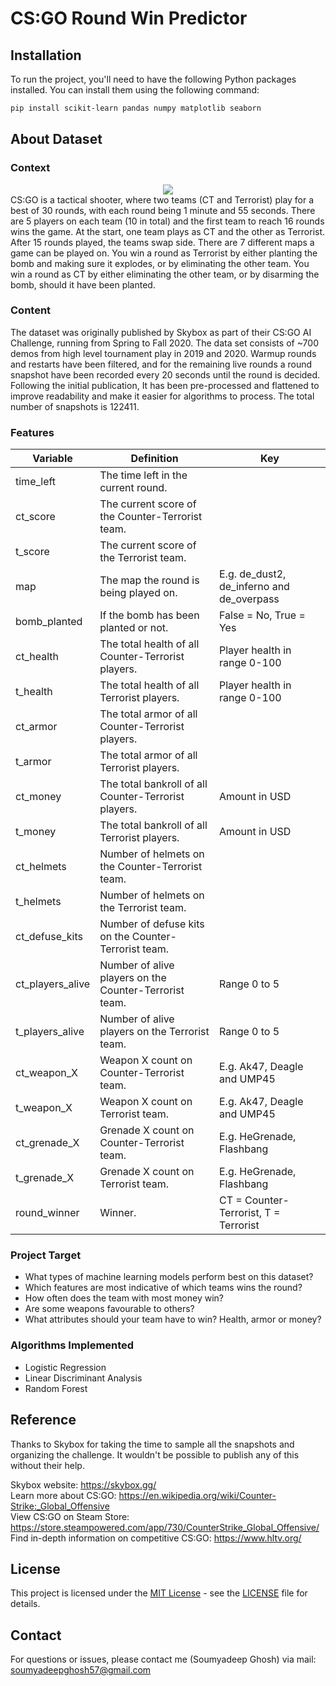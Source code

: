 # CS:GO Round Win Predictor

## Installation

To run the project, you'll need to have the following Python packages installed. You can install them using the following command:

```bash
pip install scikit-learn pandas numpy matplotlib seaborn
```

## About Dataset

### Context
<center><img src="https://media.steampowered.com/apps/csgo/blog/images/fb_image.png?v=6"></center>
CS:GO is a tactical shooter, where two teams (CT and Terrorist) play for a best of 30 rounds, with each round being 1 minute and 55 seconds. There are 5 players on each team (10 in total) and the first team to reach 16 rounds wins the game. At the start, one team plays as CT and the other as Terrorist. After 15 rounds played, the teams swap side. There are 7 different maps a game can be played on. You win a round as Terrorist by either planting the bomb and making sure it explodes, or by eliminating the other team. You win a round as CT by either eliminating the other team, or by disarming the bomb, should it have been planted.

### Content
The dataset was originally published by Skybox as part of their CS:GO AI Challenge, running from Spring to Fall 2020. The data set consists of ~700 demos from high level tournament play in 2019 and 2020. Warmup rounds and restarts have been filtered, and for the remaining live rounds a round snapshot have been recorded every 20 seconds until the round is decided. Following the initial publication, It has been pre-processed and flattened to improve readability and make it easier for algorithms to process. The total number of snapshots is 122411.

### Features

| Variable          | Definition                                              | Key                                                 |
|-------------------|---------------------------------------------------------|-----------------------------------------------------|
| time_left         | The time left in the current round.                     |                                                     |
| ct_score          | The current score of the Counter-Terrorist team.        |                                                     |
| t_score           | The current score of the Terrorist team.                |                                                     |
| map               | The map the round is being played on.                   | E.g. de_dust2, de_inferno and de_overpass           |
| bomb_planted      | If the bomb has been planted or not.                    | False = No, True = Yes                              |
| ct_health         | The total health of all Counter-Terrorist players.      | Player health in range 0-100                        |
| t_health          | The total health of all Terrorist players.              | Player health in range 0-100                        |
| ct_armor          | The total armor of all Counter-Terrorist players.       |                                                     |
| t_armor           | The total armor of all Terrorist players.               |                                                     |
| ct_money          | The total bankroll of all Counter-Terrorist players.    | Amount in USD                                       |
| t_money           | The total bankroll of all Terrorist players.            | Amount in USD                                       |
| ct_helmets        | Number of helmets on the Counter-Terrorist team.        |                                                     |
| t_helmets         | Number of helmets on the Terrorist team.                |                                                     |
| ct_defuse_kits    | Number of defuse kits on the Counter-Terrorist team.    |                                                     |
| ct_players_alive  | Number of alive players on the Counter-Terrorist team.  | Range 0 to 5                                        |
| t_players_alive   | Number of alive players on the Terrorist team.          | Range 0 to 5                                        |
| ct_weapon_X       | Weapon X count on Counter-Terrorist team.               | E.g. Ak47, Deagle and UMP45                         |
| t_weapon_X        | Weapon X count on Terrorist team.                       | E.g. Ak47, Deagle and UMP45                         |
| ct_grenade_X      | Grenade X count on Counter-Terrorist team.              | E.g. HeGrenade, Flashbang                           |
| t_grenade_X       | Grenade X count on Terrorist team.                      | E.g. HeGrenade, Flashbang                           |
| round_winner      | Winner.                                                 | CT = Counter-Terrorist, T = Terrorist               |


### Project Target
- What types of machine learning models perform best on this dataset?
- Which features are most indicative of which teams wins the round?
- How often does the team with most money win?
- Are some weapons favourable to others?
- What attributes should your team have to win? Health, armor or money?

### Algorithms Implemented
- Logistic Regression
- Linear Discriminant Analysis
- Random Forest

## Reference
Thanks to Skybox for taking the time to sample all the snapshots and organizing the challenge. It wouldn't be possible to publish any of this without their help.

Skybox website: https://skybox.gg/<br>
Learn more about CS:GO: https://en.wikipedia.org/wiki/Counter-Strike:_Global_Offensive<br>
View CS:GO on Steam Store: https://store.steampowered.com/app/730/CounterStrike_Global_Offensive/<br>
Find in-depth information on competitive CS:GO: https://www.hltv.org/<br>

## License
This project is licensed under the [MIT License](https://opensource.org/licenses/MIT) - see the [LICENSE](https://github.com/soumyadeepghoshGG/CS-GO-Round-Win-Predictor/blob/main/License.txt) file for details.

## Contact
For questions or issues, please contact me (Soumyadeep Ghosh) via mail: soumyadeepghosh57@gmail.com